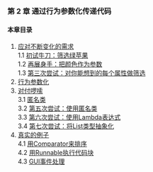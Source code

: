 ### 第 2 章 通过行为参数化传递代码 ###
#### 本章目录 ####
1.	[应对不断变化的需求](Course10.java)   
1.1	[初试牛刀：筛选绿苹果](Course11.java)   
1.2	[再展身手：把颜色作为参数](Course12.java)   
1.3	[第三次尝试：对你能想到的每个属性做筛选](Course13.java)   
2.	[行为参数化](Course20.java)   
3.	[对付啰嗦](Course30.java)   
3.1	[匿名类](Course31.java)   
3.2	[第五次尝试：使用匿名类](Course32.java)   
3.3	[第六次尝试：使用Lambda表达式](Course33.java)   
3.4	[第七次尝试：将List类型抽象化](Course34.java)   
4.	[真实的例子](Course40.java)   
4.1	[用Comparator来排序](Course41.java)   
4.2	[用Runnable执行代码块](Course42.java)   
4.3	[GUI事件处理](Course43.java)   
